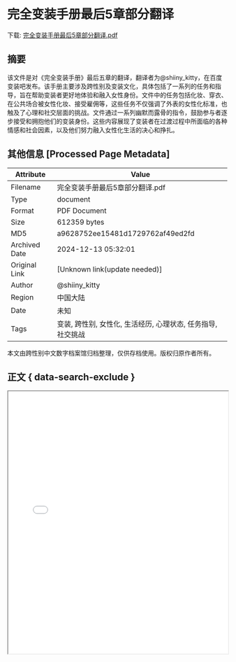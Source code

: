 # 完全变装手册最后5章部分翻译

<!-- tcd_download_link -->
下载: <a href="完全变装手册最后5章部分翻译.pdf" download>完全变装手册最后5章部分翻译.pdf</a>
<!-- tcd_download_link_end -->

## 摘要

<!-- tcd_abstract -->
该文件是对《完全变装手册》最后五章的翻译，翻译者为@shiiny_kitty，在百度变装吧发布。该手册主要涉及跨性别及变装文化，具体包括了一系列的任务和指导，旨在帮助变装者更好地体验和融入女性身份。文件中的任务包括化妆、穿衣、在公共场合被女性化妆、接受雇佣等，这些任务不仅强调了外表的女性化标准，也触及了心理和社交层面的挑战。文件通过一系列幽默而露骨的指令，鼓励参与者逐步接受和拥抱他们的变装身份。这些内容展现了变装者在过渡过程中所面临的各种情感和社会因素，以及他们努力融入女性化生活的决心和挣扎。

<!-- tcd_abstract_end -->

## 其他信息 [Processed Page Metadata]

| Attribute       | Value                                  |
|-----------------|----------------------------------------|
| Filename        | 完全变装手册最后5章部分翻译.pdf                             |
| Type            | document                                 |
| Format          | PDF Document                               |
| Size            | 612359 bytes                           |
| MD5             | a9628752ee15481d1729762af49ed2fd                                  |
| Archived Date   | 2024-12-13 05:32:01                             |
| Original Link   | [Unknown link(update needed)]                         |
| Author          | @shiiny_kitty                               |
| Region          | 中国大陆                               |
| Date            | 未知                                 |
| Tags            | 变装, 跨性别, 女性化, 生活经历, 心理状态, 任务指导, 社交挑战                                 |

本文由跨性别中文数字档案馆归档整理，仅供存档使用。版权归原作者所有。


## 正文 { data-search-exclude }

<!-- tcd_main_text -->
<iframe src="../完全变装手册最后5章部分翻译.pdf" width="100%" height="600px">
    <p>无法显示PDF，请下载查看。</p>
</iframe>
<!-- tcd_main_text_end -->

